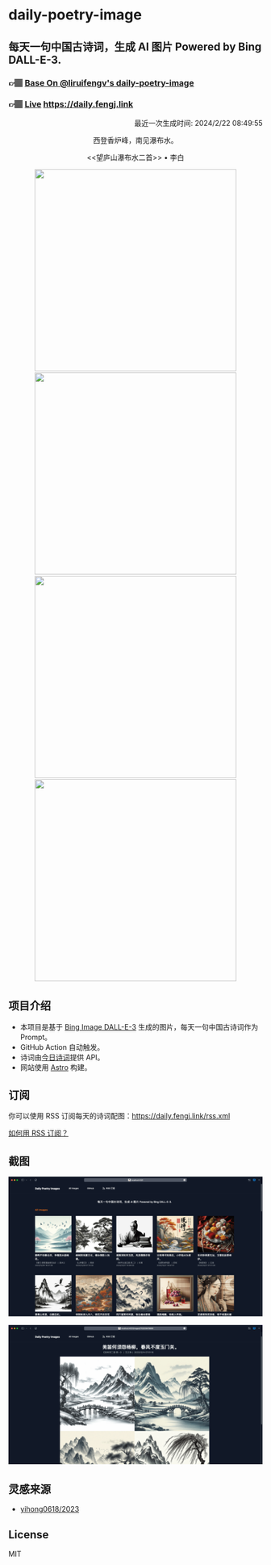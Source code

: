 
# daily-poetry-image

## 每天一句中国古诗词，生成 AI 图片 Powered by Bing DALL-E-3.

### 👉🏽 [Base On @liruifengv's daily-poetry-image](https://github.com/liruifengv/daily-poetry-image)

### 👉🏽 [Live](https://daily.fengj.link) https://daily.fengj.link

<p align="right">
  最近一次生成时间: 2024/2/22 08:49:55
</p>
<p align="center">
西登香炉峰，南见瀑布水。
</p>
<p align="center">
<<望庐山瀑布水二首>> • 李白
</p>
<p align="center">
<img src="https://tse1.mm.bing.net/th/id/OIG3.MCgDLVoI59dd.txdCOWN" height="400" width="400" />
<img src="https://tse2.mm.bing.net/th/id/OIG3.3NR_i_U1NqtEfY7U95Np" height="400" width="400" />
<img src="https://tse1.mm.bing.net/th/id/OIG3.6qCHAMebe5q.sIWZTNrS" height="400" width="400" />
<img src="https://tse2.mm.bing.net/th/id/OIG3.5F69bo57tapXdREh0sHm" height="400" width="400" />
</p>

## 项目介绍

-   本项目是基于 [Bing Image DALL-E-3](https://www.bing.com/images/create) 生成的图片，每天一句中国古诗词作为 Prompt。
-   GitHub Action 自动触发。
-   诗词由[今日诗词](https://www.jinrishici.com/)提供 API。
-   网站使用 [Astro](https://astro.build) 构建。

## 订阅

你可以使用 RSS 订阅每天的诗词配图：https://daily.fengj.link/rss.xml

[如何用 RSS 订阅？](https://zhuanlan.zhihu.com/p/55026716)

## 截图

![图片列表](./screenshots/Snipaste_2023-12-28_21-00-26.png)

![图片详情](./screenshots/Snipaste_2023-12-28_21-00-53.png)

## 灵感来源

-   [yihong0618/2023](https://github.com/yihong0618/2023)

## License

MIT
